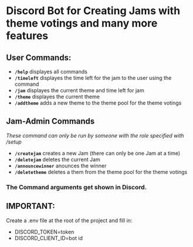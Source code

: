 # Discord Bot for Creating Jams with theme votings and many more features

## User Commands:
- **`/help`**
  displayes all commands
- **`/timeleft`**
  displayes the time left for the jam to the user using the command
- **`/jam`**
  displayes the current theme and time left for jam
- **`/theme`**
  displayes the current theme
- **`/addtheme`**
  adds a new theme to the theme pool for the theme votings

## Jam-Admin Commands
  *These command can only be run by someone with the role specified with /setup*
  - **`/createjam`**
  creates a new Jam (there can only be one Jam at a time)
  - **`/deletejam`**
  deletes the current Jam
  - **`/announcewinner`**
  anounces the winner
  - **`/deletetheme`**
  deletes a them from the theme pool for the theme votings

### The Command arguments get shown in Discord.

## IMPORTANT:
  Create a .env file at the root of the project and fill in:
- DISCORD_TOKEN=token
- DISCORD_CLIENT_ID=bot id

